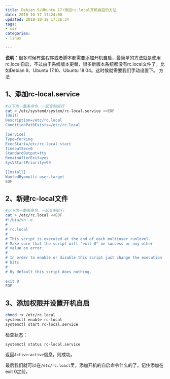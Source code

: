 ```yaml
---
title: Debian 9/Ubuntu 17+添加rc.local开机自启的方法
date: 2018-10-17 17:24:00
updated: 2018-10-18 17:26:34
tags: 
- ssr
categories: 
- linux

---
```

**说明**：很多时候有些程序或者脚本都需要添加开机自启，最简单的方法就是使用rc.local自启，不过由于系统版本更替，很多新版本系统都没有rc.local文件了，比如Debian 9、Ubuntu 17.10、Ubuntu 18.04。这时候就需要我们手动设置下。
方法

## 1、添加rc-local.service


<!--more-->


```bash
#以下为一整条命令，一起复制运行
cat > /etc/systemd/system/rc-local.service <<EOF
[Unit]
Description=/etc/rc.local
ConditionPathExists=/etc/rc.local
 
[Service]
Type=forking
ExecStart=/etc/rc.local start
TimeoutSec=0
StandardOutput=tty
RemainAfterExit=yes
SysVStartPriority=99
 
[Install]
WantedBy=multi-user.target
EOF
```
## 2、新建rc-local文件
```bash
#以下为一整条命令，一起复制运行
cat > /etc/rc.local <<EOF
#!/bin/sh -e
#
# rc.local
#
# This script is executed at the end of each multiuser runlevel.
# Make sure that the script will "exit 0" on success or any other
# value on error.
#
# In order to enable or disable this script just change the execution
# bits.
#
# By default this script does nothing.
 
exit 0
EOF
```
## 3、添加权限并设置开机自启
```bash
chmod +x /etc/rc.local
systemctl enable rc-local
systemctl start rc-local.service
```
检查状态：

`systemctl status rc-local.service`

返回`Active:active`信息，则成功。

最后我们就可以在`/etc/rc.loacl`里，添加开机的自启命令什么的了。记住添加在exit 0之前。